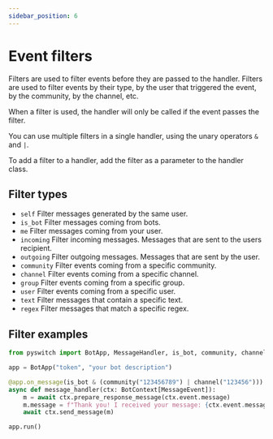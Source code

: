 ```yaml
---
sidebar_position: 6
---
```


# Event filters

Filters are used to filter events before they are passed to the handler. Filters are used to filter events by their type, by the user that triggered the event, by the community, by the channel, etc.

When a filter is used, the handler will only be called if the event passes the filter.

You can use multiple filters in a single handler, using the unary operators `&` and `|`.

To add a filter to a handler, add the filter as a parameter to the handler class.

## Filter types

- `self`  Filter messages generated by the same user.
- `is_bot` Filter messages coming from bots.
- `me` Filter messages coming from your user.
- `incoming` Filter incoming messages. Messages that are sent to the users recipient.
- `outgoing` Filter outgoing messages. Messages that are sent by the user.
- `community` Filter events coming from a specific community.
- `channel` Filter events coming from a specific channel.
- `group` Filter events coming from a specific group.
- `user` Filter events coming from a specific user.
- `text` Filter messages that contain a specific text.
- `regex` Filter messages that match a specific regex.

## Filter examples

```python
from pyswitch import BotApp, MessageHandler, is_bot, community, channel, user, text, regex

app = BotApp("token", "your bot description")

@app.on_message(is_bot & (community("123456789") | channel("123456")))
async def message_handler(ctx: BotContext[MessageEvent]):
    m = await ctx.prepare_response_message(ctx.event.message)
    m.message = f"Thank you! I received your message: {ctx.event.message.message}"
    await ctx.send_message(m)

app.run()
```
